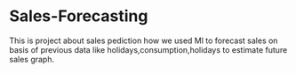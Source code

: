 # Sales-Forecasting
This is project about sales pediction how we used Ml to forecast sales on basis of previous data like holidays,consumption,holidays to estimate future sales graph.

